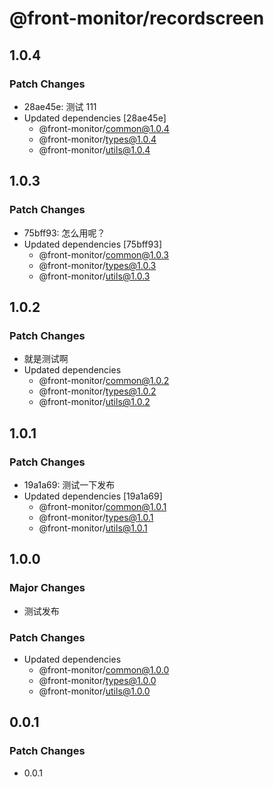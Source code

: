 # @front-monitor/recordscreen

## 1.0.4

### Patch Changes

- 28ae45e: 测试 111
- Updated dependencies [28ae45e]
  - @front-monitor/common@1.0.4
  - @front-monitor/types@1.0.4
  - @front-monitor/utils@1.0.4

## 1.0.3

### Patch Changes

- 75bff93: 怎么用呢？
- Updated dependencies [75bff93]
  - @front-monitor/common@1.0.3
  - @front-monitor/types@1.0.3
  - @front-monitor/utils@1.0.3

## 1.0.2

### Patch Changes

- 就是测试啊
- Updated dependencies
  - @front-monitor/common@1.0.2
  - @front-monitor/types@1.0.2
  - @front-monitor/utils@1.0.2

## 1.0.1

### Patch Changes

- 19a1a69: 测试一下发布
- Updated dependencies [19a1a69]
  - @front-monitor/common@1.0.1
  - @front-monitor/types@1.0.1
  - @front-monitor/utils@1.0.1

## 1.0.0

### Major Changes

- 测试发布

### Patch Changes

- Updated dependencies
  - @front-monitor/common@1.0.0
  - @front-monitor/types@1.0.0
  - @front-monitor/utils@1.0.0

## 0.0.1

### Patch Changes

- 0.0.1
